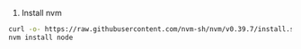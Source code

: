 1. Install nvm 
```bash 
curl -o- https://raw.githubusercontent.com/nvm-sh/nvm/v0.39.7/install.sh | bash
nvm install node
```
